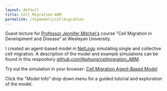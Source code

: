 ```yaml
---
layout: default
title: Cell Migration ABM
permalink: /toymodels/cellmigration
---
```


Guest lecture for [Professor Jennifer Mitchel's](http://www.jennifermitchel.com) course "Cell Migration in Development and Disease" at Wesleyan University. 

I created an agent-based model in [NetLogo](http://www.netlogoweb.org) simulating single and collective cell migration. A description of the model and example simulations can be found in this respository [github.com/tkphung/cellmigration_ABM](https://github.com/tkphung/cellmigration_ABM).

Try out the simulation in your browser: [Cell Migration Agent-Based Model](cellmigrationABM.html)

Click the "Model Info" drop down menu for a guided tutorial and exploration of the model.
